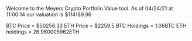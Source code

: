 Welcome to the Meyers Crypto Portfolio Value tool. 
As of 04/24/21 at 11:00:14 our valuation is $114189.96 

BTC Price = $50258.33
 ETH Price = $2259.5
BTC Holdings = 1.06BTC
 ETH holdings = 26.960005962ETH 
